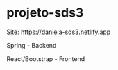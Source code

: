 # projeto-sds3
Site: https://daniela-sds3.netlify.app

Spring - Backend

React/Bootstrap - Frontend

